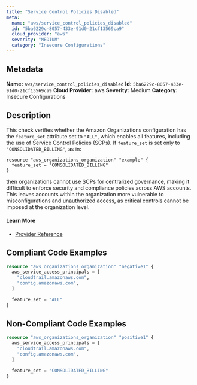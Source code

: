```yaml
---
title: "Service Control Policies Disabled"
meta:
  name: "aws/service_control_policies_disabled"
  id: "5ba6229c-8057-433e-91d0-21cf13569ca9"
  cloud_provider: "aws"
  severity: "MEDIUM"
  category: "Insecure Configurations"
---
```

## Metadata
**Name:** `aws/service_control_policies_disabled`
**Id:** `5ba6229c-8057-433e-91d0-21cf13569ca9`
**Cloud Provider:** aws
**Severity:** Medium
**Category:** Insecure Configurations
## Description
This check verifies whether the Amazon Organizations configuration has the `feature_set` attribute set to `"ALL"`, which enables all features, including the use of Service Control Policies (SCPs). If `feature_set` is set only to `"CONSOLIDATED_BILLING"`, as in:

```
resource "aws_organizations_organization" "example" {
  feature_set = "CONSOLIDATED_BILLING"
}
```

then organizations cannot use SCPs for centralized governance, making it difficult to enforce security and compliance policies across AWS accounts. This leaves accounts within the organization more vulnerable to misconfigurations and unauthorized access, as critical controls cannot be imposed at the organization level.

#### Learn More

 - [Provider Reference](https://registry.terraform.io/providers/hashicorp/aws/latest/docs/resources/organizations_policy)


## Compliant Code Examples
```terraform
resource "aws_organizations_organization" "negative1" {
  aws_service_access_principals = [
    "cloudtrail.amazonaws.com",
    "config.amazonaws.com",
  ]

  feature_set = "ALL"
}

```
## Non-Compliant Code Examples
```terraform
resource "aws_organizations_organization" "positive1" {
  aws_service_access_principals = [
    "cloudtrail.amazonaws.com",
    "config.amazonaws.com",
  ]

  feature_set = "CONSOLIDATED_BILLING"
}

```